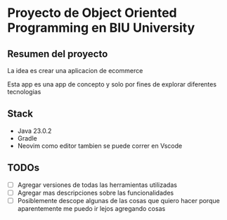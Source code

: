# Proyecto de Object Oriented Programming en BIU University

## Resumen del proyecto

La idea es crear una aplicacion de ecommerce

Esta app es una app de concepto y solo por fines de explorar diferentes tecnologias

## Stack

- Java 23.0.2
- Gradle
- Neovim como editor tambien se puede correr en Vscode

## TODOs

- [ ] Agregar versiones de todas las herramientas utilizadas
- [ ] Agregar mas descripciones sobre las funcionalidades
- [ ] Posiblemente descope algunas de las cosas que quiero hacer porque aparentemente me puedo ir lejos agregando cosas
